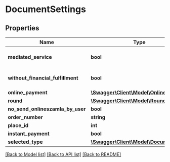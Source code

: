 # DocumentSettings

## Properties
Name | Type | Description | Notes
------------ | ------------- | ------------- | -------------
**mediated_service** | **bool** |  | [optional] [default to false]
**without_financial_fulfillment** | **bool** |  | [optional] [default to false]
**online_payment** | [**\Swagger\Client\Model\OnlinePayment**](OnlinePayment.md) |  | [optional] 
**round** | [**\Swagger\Client\Model\Round**](Round.md) |  | [optional] 
**no_send_onlineszamla_by_user** | **bool** |  | [optional] 
**order_number** | **string** |  | [optional] 
**place_id** | **int** |  | [optional] 
**instant_payment** | **bool** |  | [optional] 
**selected_type** | [**\Swagger\Client\Model\DocumentType**](DocumentType.md) |  | [optional] 

[[Back to Model list]](../../README.md#documentation-for-models) [[Back to API list]](../../README.md#documentation-for-api-endpoints) [[Back to README]](../../README.md)

